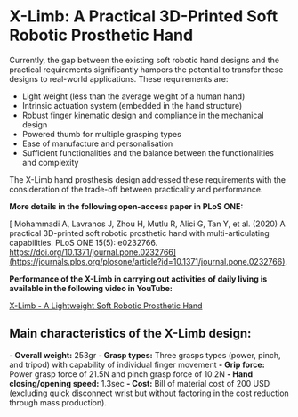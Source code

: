 # X-Limb: A Practical 3D-Printed Soft Robotic Prosthetic Hand

Currently, the gap between the existing soft robotic hand designs and the practical requirements significantly hampers the potential to transfer 
these designs to real-world applications. These requirements are:
- Light weight (less than the average weight of a human hand) 
- Intrinsic actuation system (embedded in the hand structure) 
- Robust finger kinematic design and compliance in the mechanical design 
- Powered thumb for multiple grasping types 
- Ease of manufacture and personalisation 
- Sufficient functionalities and the balance between the functionalities and complexity 


The X-Limb hand prosthesis design addressed these requirements with the consideration of the trade-off between practicality and performance.

**More details in the following open-access paper in PLoS ONE:**

[ Mohammadi A, Lavranos J, Zhou H, Mutlu R, Alici G, Tan Y, et al. (2020) A practical 3D-printed soft robotic prosthetic hand with multi-articulating capabilities. PLoS ONE 15(5): e0232766. https://doi.org/10.1371/journal.pone.0232766](https://journals.plos.org/plosone/article?id=10.1371/journal.pone.0232766).

**Performance of the X-Limb in carrying out activities of daily living is available in the following video in YouTube:**

[X-Limb - A Lightweight Soft Robotic Prosthetic Hand](https://youtu.be/qoeMaFlB5xs)



## Main characteristics of the X-Limb design:
**- Overall weight:** 253gr
**- Grasp types:** Three grasps types (power, pinch, and tripod) with capability of individual finger movement
**- Grip force:** Power grasp force of 21.5N and pinch grasp force of 10.2N
**- Hand closing/opening speed:** 1.3sec
**- Cost:** Bill of material cost of 200 USD (excluding quick disconnect wrist but without factoring in the cost reduction through mass production).
